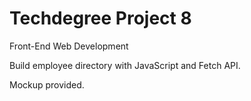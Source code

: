 # Techdegree Project 8

Front-End Web Development

Build employee directory with JavaScript and Fetch API.

Mockup provided.
